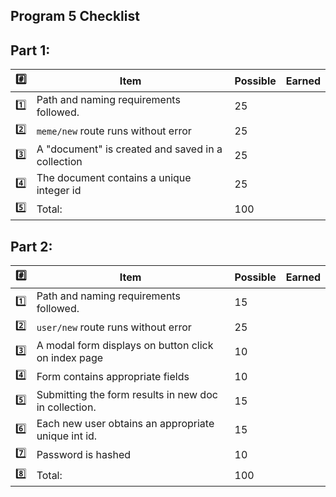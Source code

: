 ## Program 5 Checklist

## Part 1:

| :hash:   | Item                                                   | Possible | Earned |
|-----|--------------------------------------------------------|----------|--------|
| :one: | Path and naming requirements followed.            | 25       |        |
| :two: | `meme/new` route runs without error                | 25       |        |
| :three: | A "document" is created and saved in a collection | 25       |        |
| :four: | The document contains a unique integer id         | 25       |        |
| :five: | Total:                                             | 100       |        |


## Part 2:
| :hash:   | Item                                                       | Possible | Earned |
|-----|------------------------------------------------------------|----------|--------|
| :one: |  Path and naming requirements followed.                | 15       |        |
| :two: | `user/new` route runs without error                    | 25       |        |
| :three: |  A modal form displays on button click on index page   | 10       |        |
| :four: |  Form contains appropriate fields                      | 10       |        |
| :five: |  Submitting the form results in new doc in collection. | 15       |        |
| :six: |  Each new user obtains an appropriate unique int id.   | 15       |        |
| :seven: |  Password is hashed                                    | 10       |        |
| :eight: | Total:                                                 | 100      |        |

